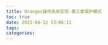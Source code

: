 ```yaml
---
title: Oranges操作系统实现-第三章保护模式
toc: true
date: 2021-04-12 13:06:11
tags:
categories:
---
```


<!--more-->

